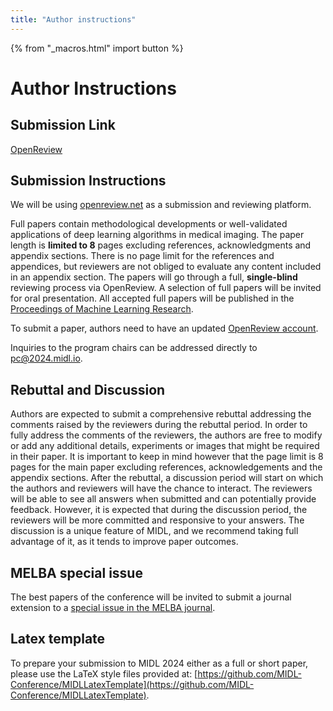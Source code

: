```yaml
---
title: "Author instructions"
---
```


{% from "_macros.html" import button %}
# Author Instructions

## Submission Link

<p class="centered">
    <a href="https://openreview.net/group?id=MIDL.io/2024/Conference" class="button">OpenReview</a>
</p>

## Submission Instructions

We will be using [openreview.net](https://openreview.net) as a submission and reviewing platform.

<!-- Short papers are **strictly limited to 3 pages (excluding references)** and can, for example, focus on novel methodological ideas without extensive validation. We also specifically accept short papers discussing recently published or submitted journal contributions to give authors the opportunity to present their work and obtain feedback from conference attendees. Selection of short papers is based on a light **(single-blind)** review process via OpenReview. All accepted short papers will be presented at the conference. -->

Full papers contain methodological developments or well-validated applications of deep learning algorithms in medical imaging. The paper length is **limited to 8** pages excluding references, acknowledgments and appendix sections. There is no page limit for the references and appendices, but reviewers are not obliged to evaluate any content included in an appendix section. The papers will go through a full, **single-blind** reviewing process via OpenReview. A selection of full papers will be invited for oral presentation. All accepted full papers will be published in the [Proceedings of Machine Learning Research](http://proceedings.mlr.press/).

To submit a paper, authors need to have an updated [OpenReview account](https://openreview.net/profile).

Inquiries to the program chairs can be addressed directly to [pc@2024.midl.io](mailto:pc@2024.midl.io).

## Rebuttal and Discussion

Authors are expected to submit a comprehensive rebuttal addressing the comments raised by the reviewers during the rebuttal period. In order to fully address the comments of the reviewers, the authors are free to modify or add any additional details, experiments or images that might be required in their paper. It is important to keep in mind however that the page limit is 8 pages for the main paper excluding references, acknowledgements and the appendix sections. After the rebuttal, a discussion period will start on which the authors and reviewers will have the chance to interact. Τhe reviewers will be able to see all answers when submitted and can potentially provide feedback. However, it is expected that during the discussion period, the reviewers will be more committed and responsive to your answers. The discussion is a unique feature of MIDL, and we recommend taking full advantage of it, as it tends to improve paper outcomes.

## MELBA special issue

The best papers of the conference will be invited to submit a journal extension to a [special issue in the MELBA journal](https://www.melba-journal.org/blog/013-midl-melba-2024.html).

## Latex template

To prepare your submission to MIDL 2024 either as a full or short paper, please use the LaTeX style files provided at: [https://github.com/MIDL-Conference/MIDLLatexTemplate](https://github.com/MIDL-Conference/MIDLLatexTemplate).
